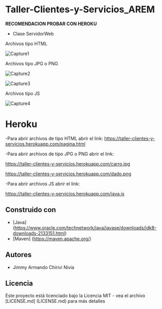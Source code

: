 # Taller-Clientes-y-Servicios_AREM


**RECOMENDACION PROBAR CON HEROKU**
* Clase ServidorWeb

Archivos tipo HTML

![Capture1](https://user-images.githubusercontent.com/48265107/74475894-4f31e980-4e76-11ea-9cb7-ea520d248547.PNG)


Archivos tipo JPG o PNG

![Capture2](https://user-images.githubusercontent.com/48265107/74476055-9fa94700-4e76-11ea-898c-206a1e7ef6d0.PNG)


![Capture3](https://user-images.githubusercontent.com/48265107/74476057-a0da7400-4e76-11ea-9926-0036fc247117.PNG)


Archivos tipo JS

![Capture4](https://user-images.githubusercontent.com/48265107/74476177-d1baa900-4e76-11ea-9530-2f73fc117e2f.PNG)


# Heroku


-Para abrir archivos de tipo HTML abrir el link:
https://taller-clientes-y-servicios.herokuapp.com/pagina.html

-Para abrir archivos de tipo JPG o PNG abrir el link:

https://taller-clientes-y-servicios.herokuapp.com/carro.jpg

https://taller-clientes-y-servicios.herokuapp.com/dado.png

-Para abrir archivos JS abrir el link:

https://taller-clientes-y-servicios.herokuapp.com/java.js



## Construido con

* [Java] (https://www.oracle.com/technetwork/java/javase/downloads/jdk8-downloads-2133151.html)
* [Maven] (https://maven.apache.org/)


## Autores

* Jimmy Armando Chirivi Nivia


## Licencia

Este proyecto está licenciado bajo la Licencia MIT - vea el archivo [LICENSE.md] (LICENSE.md) para más detalles
